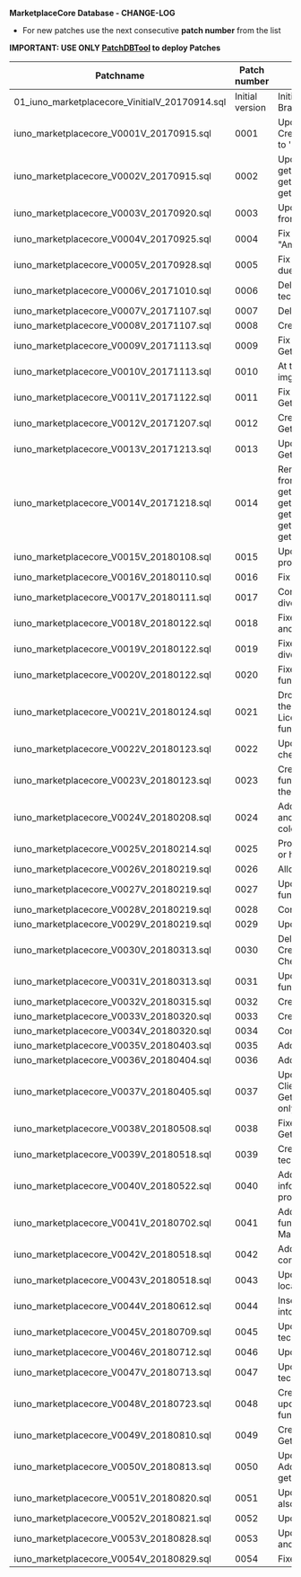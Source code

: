 **MarketplaceCore Database - CHANGE-LOG**

- For new patches use the next consecutive **patch number** from the list

**IMPORTANT: USE ONLY [PatchDBTool](https://github.com/IUNO-TDM/PatchDBTool/tree/master/PatchDBTool) to deploy Patches**

|**Patchname**                                                      |**Patch number**   |**Description**                                                                                        |**Issue Number**   | **Author**                  |
|-------------------------------------------------------------------|-------------------|-------------------------------------------------------------------------------------------------------|-------------------|-----------------------------|
| 01_iuno_marketplacecore_VinitialV_20170914.sql                    | Initial version   | Initial patch after deploying DB from Master Branch. Create Patches table.                            |  [#54][i54]       | [@gomarcel][igomarcel]      |
| iuno_marketplacecore_V0001V_20170915.sql                          | 0001              | Update the SetTechnologyData and CreateTechnologyData functions. Error due to ' in TechnologyDataName |  [#91][i91]       | [@gomarcel][igomarcel]      |
| iuno_marketplacecore_V0002V_20170915.sql                          | 0002              | Updated Functions getmostusedcomponents, getworkloadsince, getactivatedlicensessince                  |  [#35][i35]       | [@gomarcel][igomarcel]      |
| iuno_marketplacecore_V0003V_20170920.sql                          | 0003              | Update SetTechnologyData, split Update from Create                                                    |  [#36][i36],[#110][i110],[#111][i111]       | [@gomarcel][igomarcel]      |
| iuno_marketplacecore_V0004V_20170925.sql                          | 0004              | Fix function GetTechnologyByName due to "Ambiguous Column" problem                                    |  [#115][i115]     | [@gomarcel][igomarcel]      |
| iuno_marketplacecore_V0005V_20170928.sql                          | 0005              | Fix function GetTechnologyDataByName due to "Ambiguous Column" problem                                |  [#112][i112]     | [@gomarcel][igomarcel]      |
| iuno_marketplacecore_V0006V_20171010.sql                          | 0006              | Delete unique constraint on the technologydataname                                                    |  [#116][i116]     | [@gomarcel][igomarcel]      |
| iuno_marketplacecore_V0007V_20171107.sql                          | 0007              | Delete old reports functions                                                                          |  [#103][i103]     | [@gomarcel][igomarcel]      |
| iuno_marketplacecore_V0008V_20171107.sql                          | 0008              | Create new functions for report                                                                       |  [#103][i103]       | [@gomarcel][igomarcel]      |
| iuno_marketplacecore_V0009V_20171113.sql                          | 0009              | Fix Bug in function GetTechnologyDataByParams                                                         |  [#120][i120]       | [@gomarcel][igomarcel]      |
| iuno_marketplacecore_V0010V_20171113.sql                          | 0010              | At the moment is not possible to save the imgref on the database                                      |  [#101][i101]       | [@gomarcel][igomarcel]      |
| iuno_marketplacecore_V0011V_20171122.sql                          | 0011              | Fix Bug in function GetTechnologyDataByParams                                                         |  [#131][i131]       | [@gomarcel][igomarcel]      |
| iuno_marketplacecore_V0012V_20171207.sql                          | 0012              | Create new function GetActivatedLicensesCountForUser                                                  |  [#135][i135]       | [@gomarcel][igomarcel]      |
| iuno_marketplacecore_V0013V_20171213.sql                          | 0013              | Update SetComponent and GetTechnologyDataByParams                                                     |  [#138][i138]       | [@gomarcel][igomarcel]      |
| iuno_marketplacecore_V0014V_20171218.sql                          | 0014              | Remove conversion from satoshi to bitcoin from all functions (getrevenue, getrevenuehistory, getrevenueperdayforuser, gettechnologydatahistory, gettoptechnologydata, gettotalrevenue, gettotaluserrevenue)           |  [#141][i141]       | [@gomarcel][igomarcel]      |
| iuno_marketplacecore_V0015V_20180108.sql                          | 0015              | Update DeleteTechnologyData - It has to be proof if the user is allowed to do it.                     |  [#127][i127]       | [@gomarcel][igomarcel]      |
| iuno_marketplacecore_V0016V_20180110.sql                          | 0016              | Fix Sql Injection Issue in CreateLog Function                                                         |  [#144][i144]       | [@gomarcel][igomarcel]      |
| iuno_marketplacecore_V0017V_20180111.sql                          | 0017              | Corrected return value (int -> bigint) for diverse functions                                          |                     | [@gomarcel][igomarcel]      |
| iuno_marketplacecore_V0018V_20180122.sql                          | 0018              | Fixes #149: Distinguish between useruuid and clientuuid in offerrequest                               |  [#149][i149]       | [@mbeuttler][imbeuttler]      |
| iuno_marketplacecore_V0019V_20180122.sql                          | 0019              | Fixes #110: Delete role permissions for diverse functions                                             |  [#110][i110w]       | [@gomarcel][igomarcel]      |
| iuno_marketplacecore_V0020V_20180122.sql                          | 0020              | Fixes #111: Drop unsed or unnecessary functions                                                       |  [#111][i111w]       | [@gomarcel][igomarcel]      |
| iuno_marketplacecore_V0021V_20180124.sql                          | 0021              | Drop function GetOfferForTicket as well as the column TicketId in the Table LicenseOrder. Update CreateLicenseOrder function |  [#148][i148]       | [@gomarcel][igomarcel]      |
| iuno_marketplacecore_V0022V_20180123.sql                          | 0022              | Update all functions due to the checkpermissions update.                                              |                     | [@gomarcel][igomarcel]      |
| iuno_marketplacecore_V0023V_20180123.sql                          | 0023              | Create UserKey table, insert key value for functions, add key and isowner columns to the function table  |                     | [@gomarcel][igomarcel]      |
| iuno_marketplacecore_V0024V_20180208.sql                          | 0024              | Added new column in technologydata table and updated functions to hold background color information    |                     | [@mbeuttler][imbeuttler]      |
| iuno_marketplacecore_V0025V_20180214.sql                          | 0025              | Proof if procedure caller is also data owner or has permissions to do it                               |  [#127][i127]                   | [@gomarcel][igomarcel] |
| iuno_marketplacecore_V0026V_20180219.sql                          | 0026              | Allow Admin users to call any function.                                                                |  [#127][i127]                   | [@gomarcel][igomarcel] |
| iuno_marketplacecore_V0027V_20180219.sql                          | 0027              | Update GetTechnologyDataByParams function.                                                             |  [#127][i127]                   | [@gomarcel][igomarcel] |
| iuno_marketplacecore_V0028V_20180219.sql                          | 0028              | Correct Bug by SetComponent.                                                                           |  [#159][i159]                   | [@gomarcel][igomarcel] |
| iuno_marketplacecore_V0029V_20180219.sql                          | 0029              | Update Get Components function.                                                                        |  [#159][i159]                   | [@gomarcel][igomarcel] |
| iuno_marketplacecore_V0030V_20180313.sql                          | 0030              | Delete old role and permission concept, Create CheckOwnership function, Update CheckPermission function and others. |  [#165][i65]       | [@gomarcel][igomarcel] |
| iuno_marketplacecore_V0031V_20180313.sql                          | 0031              | Update CheckPermissions call in all functions.                                                         |  [#165][i165]                   | [@gomarcel][igomarcel] |
| iuno_marketplacecore_V0032V_20180315.sql                          | 0032              | Create Function CreateProtocols                                                                        |  [#165][i165]                   | [@gomarcel][igomarcel] |
| iuno_marketplacecore_V0033V_20180320.sql                          | 0033              | Create Function GetProtocols                                                                           |  [#162][i162]                   | [@gomarcel][igomarcel] |
| iuno_marketplacecore_V0034V_20180320.sql                          | 0034              | Correct bug on checkpermissions function                                                               |  [#167][i167]                   | [@gomarcel][igomarcel] |
| iuno_marketplacecore_V0035V_20180403.sql                          | 0035              | Added Function GetTransactionByOffer                                                                   |                                 | [@mbeuttler][imbeuttler] |
| iuno_marketplacecore_V0036V_20180404.sql                          | 0036              | Added clientId column to protocols table                                                               |  [#174][i174]                   | [@mbeuttler][imbeuttler] |
| iuno_marketplacecore_V0037V_20180405.sql                          | 0037              | Updated GetProtocols function to include ClientId filter. Introduced new function GetLastProtocolForEachClient: Returning only the last protocol for each client.   |  [#176][i176]                   | [@mbeuttler][imbeuttler] |
| iuno_marketplacecore_V0038V_20180508.sql                          | 0038              | Fixed where clause in GetLastProtocolForEachClient function                                            |                                 | [@mbeuttler][imbeuttler] |
| iuno_marketplacecore_V0039V_20180518.sql                          | 0039              | Created new function to get the encrypted technologydata for paid orders                               |  [#186][i186]                   | [@mbeuttler][imbeuttler] |
| iuno_marketplacecore_V0040V_20180522.sql                          | 0040              | Adding a new table to log request information and allow brute-force protection in the backend          |  [#184][i184]                   | [@mbeuttler][imbeuttler] |
| iuno_marketplacecore_V0041V_20180702.sql                          | 0041              | Adding permission to use createprotocols function for Admin, TechnologyAdmin and MarketplaceCore       |  [#194][i194]                   | [@mbeuttler][imbeuttler] |
| iuno_marketplacecore_V0042V_20180518.sql                          | 0042              | Add localization functionality to components - Update Database Schema                                  |  [#179][i179]                 | [@gomarcel][igomarcel]  |
| iuno_marketplacecore_V0043V_20180518.sql                          | 0043              | Update components functions to provide localization functionality                                      |  [#179][i179]                 | [@gomarcel][igomarcel]  |
| iuno_marketplacecore_V0044V_20180612.sql                          | 0044              | Insert values for component translations into translations table                                       |  [#179][i179]                 | [@gomarcel][igomarcel]  |
| iuno_marketplacecore_V0045V_20180709.sql                          | 0045              | Updated components function to include technologies and attributes                                     |  [#198][i198][#199][i199]     | [@mbeuttler][imbeuttler]  |
| iuno_marketplacecore_V0046V_20180712.sql                          | 0046              | Updated GetTechnologydataByParams                                                                      |                               | [@mbeuttler][imbeuttler]  |
| iuno_marketplacecore_V0047V_20180713.sql                          | 0047              | Update reports functions to handle different technologies                                              |                               | [@gomarcel][igomarcel]  |
| iuno_marketplacecore_V0048V_20180723.sql                          | 0048              | Create Function UpdateTechnologyData and update create and get technologydata functions                |  [#206][i206] [#207][i207]    | [@mbeuttler][imbeuttler]  |
| iuno_marketplacecore_V0049V_20180810.sql                          | 0049              | Create Function GetComponentAttributesForTechnologyData                                                |                               | [@mbeuttler][imbeuttler]  |
| iuno_marketplacecore_V0050V_20180813.sql                          | 0050              | Updating gettechnologydatawithcontent - Adding new function getPurchasedTechnologyDataForUser          |                               | [@mbeuttler][imbeuttler]  |
| iuno_marketplacecore_V0051V_20180820.sql                          | 0051              | Updated update technologydata function to also set imageref                                            |                               | [@mbeuttler][imbeuttler]  |
| iuno_marketplacecore_V0052V_20180821.sql                          | 0052              | Updated GetAllComponents                                                                               |                               | [@mbeuttler][imbeuttler]  |
| iuno_marketplacecore_V0053V_20180828.sql                          | 0053              | Updated GetTechnologyByParams function and allowed public role to access it                            |                               | [@mbeuttler][imbeuttler]  |
| iuno_marketplacecore_V0054V_20180829.sql                          | 0054              | Fixed report functions                                                                                 |                               | [@mbeuttler][imbeuttler]  |

[i54]: https://github.com/IUNO-TDM/MarketplaceCore/issues/54
[i91]: https://github.com/IUNO-TDM/MarketplaceCore/issues/91
[i35]: https://github.com/IUNO-TDM/MarketplaceCore/issues/35
[i36]: https://github.com/IUNO-TDM/MarketplaceCore/issues/36
[i101]: https://github.com/IUNO-TDM/MarketplaceCore/issues/101
[i103]: https://github.com/IUNO-TDM/MarketplaceCore/issues/103
[i110]: https://github.com/IUNO-TDM/MarketplaceCore/issues/110
[i110w]: https://github.com/IUNO-TDM/JuiceMarketplaceWebsite/issues/110
[i111w]: https://github.com/IUNO-TDM/JuiceMarketplaceWebsite/issues/111
[i111]: https://github.com/IUNO-TDM/MarketplaceCore/issues/111
[i112]: https://github.com/IUNO-TDM/MarketplaceCore/issues/112
[i115]: https://github.com/IUNO-TDM/MarketplaceCore/issues/115
[i116]: https://github.com/IUNO-TDM/MarketplaceCore/issues/116
[i120]: https://github.com/IUNO-TDM/MarketplaceCore/issues/120
[i127]: https://github.com/IUNO-TDM/MarketplaceCore/issues/127
[i131]: https://github.com/IUNO-TDM/MarketplaceCore/issues/131
[i135]: https://github.com/IUNO-TDM/MarketplaceCore/issues/135
[i138]: https://github.com/IUNO-TDM/MarketplaceCore/issues/138
[i141]: https://github.com/IUNO-TDM/MarketplaceCore/issues/141
[i144]: https://github.com/IUNO-TDM/MarketplaceCore/issues/144
[i148]: https://github.com/IUNO-TDM/MarketplaceCore/issues/148
[i149]: https://github.com/IUNO-TDM/MarketplaceCore/issues/149
[i159]: https://github.com/IUNO-TDM/MarketplaceCore/issues/159
[i162]: https://github.com/IUNO-TDM/MarketplaceCore/issues/162
[i165]: https://github.com/IUNO-TDM/MarketplaceCore/issues/165
[i167]: https://github.com/IUNO-TDM/MarketplaceCore/issues/167
[i174]: https://github.com/IUNO-TDM/MarketplaceCore/issues/174
[i176]: https://github.com/IUNO-TDM/MarketplaceCore/issues/176
[i186]: https://github.com/IUNO-TDM/MarketplaceCore/issues/186
[i184]: https://github.com/IUNO-TDM/MarketplaceCore/issues/184
[i194]: https://github.com/IUNO-TDM/MarketplaceCore/issues/194
[i179]: https://github.com/IUNO-TDM/MarketplaceCore/issues/179
[i198]: https://github.com/IUNO-TDM/MarketplaceCore/issues/198
[i199]: https://github.com/IUNO-TDM/MarketplaceCore/issues/199
[i206]: https://github.com/IUNO-TDM/MarketplaceCore/issues/206
[i207]: https://github.com/IUNO-TDM/MarketplaceCore/issues/207


[igomarcel]: https://github.com/gomarcel
[imbeuttler]: https://github.com/MBeuttler